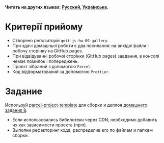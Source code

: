 **Читать на других языках: [Русский](README.md), [Українська](README.ua.md).**

# Критерії прийому

- Створено репозиторій `goit-js-hw-09-gallery`.
- При здачі домашньої роботи є два посилання: на вихідні файли і робочу сторінку
  на GitHub pages.
- При відвідуванні робочої сторінки (GitHub pages) завдання, в консолі немає
  помилок і попереджень.
- Проєкт зібраний з допомогою `Parcel`.
- Код відформатований за допомогою `Prettier`.

# Задание

Используй
[parcel-project-template](https://github.com/goitacademy/parcel-project-template)
для сборки и деплоя [домашнего задания 8](../homework-08/README.md).

- Если использовались бибилотеки через CDN, необходимо добавить их как
  зависимости проекта (npm).
- Выполни рефакторинг кода, распределив его по файлам и папкам сборки.
